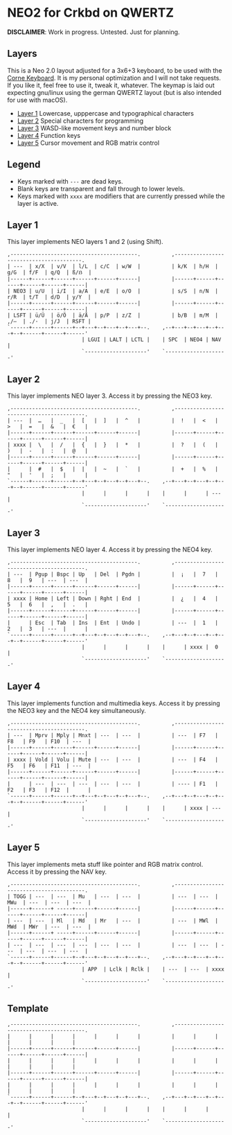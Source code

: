 # NEO2 for Crkbd on QWERTZ

**DISCLAIMER**: Work in progress. Untested. Just for planning.

## Layers
This is a Neo 2.0 layout adjusted for a 3x6+3 keyboard, to be used with the [Corne Keyboard](https://github.com/foostan/crkbd/). It is my personal optimization and I will not take requests. If you like it, feel free to use it, tweak it, whatever. The keymap is laid out expecting gnu/linux using the german QWERTZ layout (but is also intended for use with macOS).

- [Layer 1](#layer-1) Lowercase, upppercase and typographical characters
- [Layer 2](#layer-2) Special characters for programming
- [Layer 3](#layer-3) WASD-like movement keys and number block
- [Layer 4](#layer-4) Function keys
- [Layer 5](#layer-5) Cursor movement and RGB matrix control

## Legend

 * Keys marked with `---` are dead keys.
 * Blank keys are transparent and fall through to lower levels.
 * Keys marked with `xxxx` are modifiers that are currently pressed while the layer is active.

## Layer 1

This layer implements NEO layers 1 and 2 (using Shift).

```
,-----------------------------------------.          ,----------------------------------------.
| ---  | x/X  | v/V  | l/L  | c/C  | w/W  |          | k/K  | h/H  | g/G  | f/F  | q/Q  | ß/ẞ  |
|------+------+------+------+------+------|          |------+------+------+------+------+------|
| NEO3 | u/U  | i/I  | a/A  | e/E  | o/O  |          | s/S  | n/N  | r/R  | t/T  | d/D  | y/Y  |
|------+------+------+------+------+------|          |------+------+------+------+------+------|
| LSFT | ü/Ü  | ö/Ö  | ä/Ä  | p/P  | z/Z  |          | b/B  | m/M  | ,/–  | ./·  | j/J  | RSFT |
`------+------+------+--+---+--+---+--+---+--.    ,--+---+--+---+--+---+--+------+------+------'
                        | LGUI | LALT | LCTL |    | SPC  | NEO4 | NAV  |
                        `--------------------'    `--------------------'
```

## Layer 2

This layer implements NEO layer 3. Access it by pressing the NEO3 key.

```
,-----------------------------------------.          ,-----------------------------------------.
| ---  |  …   |  _   |  [   |  ]   |  ^   |          |  !   |  <   |  >   |  =   |  &   |  €   |
|------+------+------+------+------+------|          |------+------+------+------+------+------|
| xxxx |  \   |  /   |  {   |  }   |  *   |          |  ?   |  (   |  )   |  -   |  :   |  @   |
|------+------+------+------+------+------|          |------+------+------+------+------+------|
|      |  #   |  $   |  |   |  ~   |  `   |          |  +   |  %   |  "   |  '   |  ;   |      |
`------+------+------+--+---+--+---+--+---+--.    ,--+---+--+---+--+---+--+------+------+------'
                        |      |      |      |    |      |      | ---  |
                        `--------------------'    `--------------------'
```

## Layer 3

This layer implements NEO layer 4. Access it by pressing the NEO4 key.

```
,-----------------------------------------.          ,-----------------------------------------.
| ---  | Pgup | Bspc | Up   | Del  | Pgdn |          |  ¡   |  7   |  8   |  9   | ---  | ---  |
|------+------+------+------+------+------|          |------+------+------+------+------+------|
| xxxx | Home | Left | Down | Rght | End  |          |  ¿   |  4   |  5   |  6   |  ,   |  .   |
|------+------+------+------+------+------|          |------+------+------+------+------+------|
|      | Esc  | Tab  | Ins  | Ent  | Undo |          | ---  |  1   |  2   |  3   | ---  |      |
`------+------+------+--+---+--+---+--+---+--.    ,--+---+--+---+--+---+--+------+------+------'
                        |      |      |      |    |      | xxxx |  0   |
                        `--------------------'    `--------------------'
```

## Layer 4

This layer implements function and multimedia keys. Access it by pressing the NEO3 key and the NEO4 key simultaneously.

```
,-----------------------------------------.          ,-----------------------------------------.
| ---  | Mprv | Mply | Mnxt | ---  | ---  |          | ---  | F7   | F8   | F9   | F10  | ---  |
|------+------+------+------+------+------|          |------+------+------+------+------+------|
| xxxx | Vold | Volu | Mute | ---  | ---  |          | ---  | F4   | F5   | F6   | F11  | ---  |
|------+------+------+------+------+------|          |------+------+------+------+------+------|
|      | ---  | ---  | ---  | ---  | ---  |          | ---- | F1   | F2   | F3   | F12  |      |
`------+------+------+--+---+--+---+--+---+--.    ,--+---+--+---+--+---+--+------+------+------'
                        |      |      |      |    |      | xxxx | ---  |
                        `--------------------'    `--------------------'
```

## Layer 5

This layer implements meta stuff like pointer and RGB matrix control. Access it by pressing the NAV key.

```
,-----------------------------------------.          ,-----------------------------------------.
| TOGG | ---  | ---  | Mu   | ---  | ---  |          | ---  | ---  | MWu  | ---  | ---  | ---  |
|------+------+ -----+------+------+------|          |------+------+------+------+------+------|
| ---  | ---  | Ml   | Md   | Mr   | ---  |          | ---  | MWl  | MWd  | MWr  | ---  | ---  |
|------+------+ -----+------+------+------|          |------+------+------+------+------+------|
| ---  | ---  | ---  | ---  | ---  | ---  |          | ---  | ---  | ---  | ---  | ---  | ---  |
`------+------+------+--+---+--+---+--+---+--.    ,--+---+--+---+--+---+--+------+------+------'
                        | APP  | Lclk | Rclk |    | ---  | ---  | xxxx |
                        `--------------------'    `--------------------'
```

## Template

```
,-----------------------------------------.          ,-----------------------------------------.
|      |      |      |      |      |      |          |      |      |      |      |      |      |
|------+------+------+------+------+------|          |------+------+------+------+------+------|
|      |      |      |      |      |      |          |      |      |      |      |      |      |
|------+------+------+------+------+------|          |------+------+------+------+------+------|
|      |      |      |      |      |      |          |      |      |      |      |      |      |
`------+------+------+--+---+--+---+--+---+--.    ,--+---+--+---+--+---+--+------+------+------'
                        |      |      |      |    |      |      |      |
                        `--------------------'    `--------------------'
```
